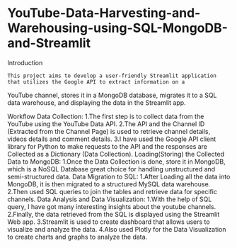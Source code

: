# YouTube-Data-Harvesting-and-Warehousing-using-SQL-MongoDB-and-Streamlit

Introduction

    This project aims to develop a user-friendly Streamlit application that utilizes the Google API to extract information on a 
YouTube channel, stores it in a MongoDB database, migrates it to a SQL data warehouse, and displaying the data in the Streamlit app.

Workflow
Data Collection:
      1.The first step is to collect data from the YouTube using the YouTube Data API. 
      2.The API and the Channel ID (Extracted from the Channel Page) is used to retrieve channel details, 
        videos details and comment details. 
      3.I have used the Google API client library for Python to make requests to the API and the responses 
        are Collected as a Dictionary (Data Collection).
Loading(Storing) the Collected Data to MongoDB:
      1.Once the Data Collection is done, store it in MongoDB, which is a NoSQL Database great choice for 
      handling unstructured and semi-structured data.
Data Migration to SQL:
      1.After Loading all the data into MongoDB, it is then migrated to a structured MySQL data warehouse.
      2.Then used SQL queries to join the tables and retrieve data for specific channels.
Data Analysis and Data Visualization:
      1.With the help of SQL query, I have got many interesting insights about the youtube channels.
      2.Finally, the data retrieved from the SQL is displayed using the Streamlit Web app.
      3.Streamlit is used to create dashboard that allows users to visualize and analyze the data. 
      4.Also used Plotly for the Data Visualization to create charts and graphs to analyze the data.


